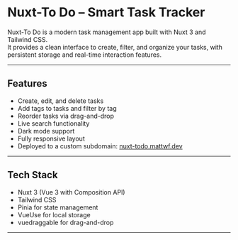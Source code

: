 # Nuxt-To Do – Smart Task Tracker

Nuxt-To Do is a modern task management app built with Nuxt 3 and Tailwind CSS.  
It provides a clean interface to create, filter, and organize your tasks, with persistent storage and real-time interaction features.

---

## Features

- Create, edit, and delete tasks  
- Add tags to tasks and filter by tag  
- Reorder tasks via drag-and-drop  
- Live search functionality  
- Dark mode support  
- Fully responsive layout  
- Deployed to a custom subdomain: [nuxt-todo.mattwf.dev](https://nuxt-todo.mattwf.dev)  

---

## Tech Stack

- Nuxt 3 (Vue 3 with Composition API)  
- Tailwind CSS  
- Pinia for state management  
- VueUse for local storage  
- vuedraggable for drag-and-drop  
---
